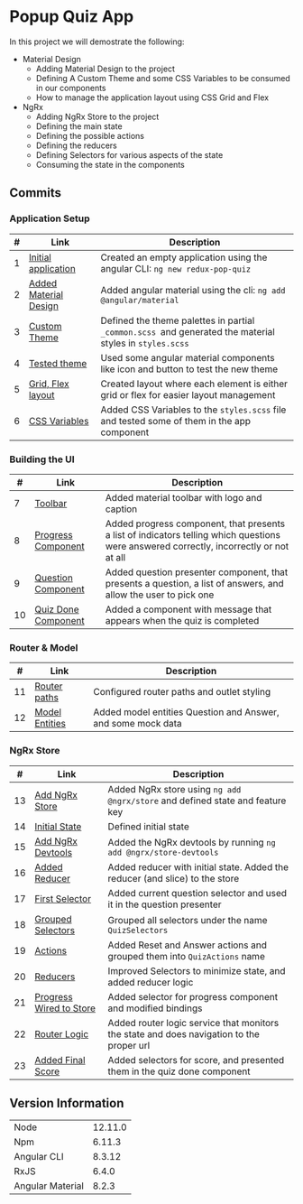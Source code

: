 # Popup Quiz App
In this project we will demostrate the following:
- Material Design
    - Adding Material Design to the project
    - Defining A Custom Theme and some CSS Variables to be consumed in our components
    - How to manage the application layout using CSS Grid and Flex
- NgRx
    - Adding NgRx Store to the project
    - Defining the main state
    - Defining the possible actions
    - Defining the reducers
    - Defining Selectors for various aspects of the state
    - Consuming the state in the components
## Commits
### Application Setup
| # | Link | Description |
|---|---|---|
| 1 | [Initial application](https://github.com/kobi2294/OracleWeek2021/commit/a42fa8b77d422a52c822ee0b77c81c6ee6b3c5ae) |  Created an empty application using the angular CLI: `ng new redux-pop-quiz` | 
| 2 | [Added Material Design](https://github.com/kobi2294/OracleWeek2021/commit/dea3a489c6ce8553b0d876ca2d8f229b1732d56e) | Added angular material using the cli: `ng add @angular/material` |
| 3 | [Custom Theme](https://github.com/kobi2294/OracleWeek2021/commit/ee30749186f2937f842760718a0974312aed606f) | Defined the theme palettes in partial `_common.scss `and generated the material styles in `styles.scss` | 
| 4 | [Tested theme](https://github.com/kobi2294/OracleWeek2021/commit/4718c3e39b6c1ab8ebad8e11d57d08bd7db32acb) | Used some angular material components like icon and button to test the new theme |
| 5 | [Grid, Flex layout](https://github.com/kobi2294/OracleWeek2021/commit/6111cb9814533865f492a9ecbfeab4f5f7c3084d) | Created layout where each element is either grid or flex for easier layout management |
| 6 | [CSS Variables](https://github.com/kobi2294/OracleWeek2021/commit/08b690158f1c4518d5cf1f383190d133b13a7f04) | Added CSS Variables to the `styles.scss` file and tested some of them in the app component |

### Building the UI 
| # | Link | Description |
|---|---|---|
| 7 | [Toolbar](https://github.com/kobi2294/OracleWeek2021/commit/824764f5605dfae1ec9aff39c56c4cb449b15eb9) | Added material toolbar with logo and caption |
| 8 | [Progress Component](https://github.com/kobi2294/OracleWeek2021/commit/ca24e67db944a5ab8bcd8a469bafe341edf73cd0) | Added progress component, that presents a list of indicators telling which questions were answered correctly, incorrectly or not at all |
| 9 | [Question Component](https://github.com/kobi2294/OracleWeek2021/commit/f55a59c253e9c7efc0b04cd5de700e4912ba7f26) | Added question presenter component, that presents a question, a list of answers, and allow the user to pick one |
| 10 | [Quiz Done Component](https://github.com/kobi2294/OracleWeek2021/commit/4b3d434d9006b5bdcc0db6828664078a01cc03b8) | Added a component with message that appears when the quiz is completed |

### Router & Model
| # | Link | Description |
|---|---|---|
| 11 | [Router paths](https://github.com/kobi2294/OracleWeek2021/commit/875e50658e80bf12f41a21ceea025bd78d3f120a) | Configured router paths and outlet styling |
| 12 | [Model Entities](https://github.com/kobi2294/OracleWeek2021/commit/3898949f14fae2882ff10412945c7ac2e50989c5) | Added model entities Question and Answer, and some mock data |

### NgRx Store
| # | Link | Description |
|---|---|---|
| 13 | [Add NgRx Store](https://github.com/kobi2294/OracleWeek2021/commit/9363f12bf672d8e2e6a22c2ca89a8c2591147aba) | Added NgRx store using `ng add @ngrx/store` and defined state and feature key |
| 14 | [Initial State](https://github.com/kobi2294/OracleWeek2021/commit/3703a1ee0dfd24939c3684584bc9ef27eb74c07b) | Defined initial state |
| 15 | [Add NgRx Devtools](https://github.com/kobi2294/OracleWeek2021/commit/e80a0b2c8db437bb86fe00ca6570369d8b960b57) | Added the NgRx devtools by running `ng add @ngrx/store-devtools` |
| 16 | [Added Reducer](https://github.com/kobi2294/OracleWeek2021/commit/fec1493c3d57dae1ee3f8e7d48a30e90c3c57630) | Added reducer with initial state. Added the reducer (and slice) to the store |
| 17 | [First Selector](https://github.com/kobi2294/OracleWeek2021/commit/632523dfe13131a6db8644acd5c31005696a0ab0) | Added current question selector and used it in the question presenter |
| 18 | [Grouped Selectors](https://github.com/kobi2294/OracleWeek2021/commit/28f5366bf790fc779cd1894d07dab0c94d80fa5f) | Grouped all selectors under the name `QuizSelectors` |
| 19 | [Actions](https://github.com/kobi2294/OracleWeek2021/commit/8541f2d878e2bb4327089a731e202c70621aaf9d) | Added Reset and Answer actions and grouped them into `QuizActions` name |
| 20 | [Reducers](https://github.com/kobi2294/OracleWeek2021/commit/360089d30d4c86da4f075476f20a16fa78a3bb74) | Improved Selectors to minimize state, and added reducer logic |
| 21 | [Progress Wired to Store](https://github.com/kobi2294/OracleWeek2021/commit/95fd3facbdbd348f0023233ed958e5b82a0567c6) | Added selector for progress component and modified bindings |
| 22 | [Router Logic](https://github.com/kobi2294/OracleWeek2021/commit/96105b28327c27c25e3c1656a02ad7a5c94e5459) | Added router logic service that monitors the state and does navigation to the proper url |
| 23 | [Added Final Score](https://github.com/kobi2294/OracleWeek2021/commit/55ad2841d8a969dca31b2978b2459c9c38fad6be) | Added selectors for score, and presented them in the quiz done component |

## Version Information
|||
|---|---|
| Node| 12.11.0 |
| Npm | 6.11.3 |
| Angular CLI | 8.3.12 |
| RxJS | 6.4.0 |
| Angular Material | 8.2.3 |

